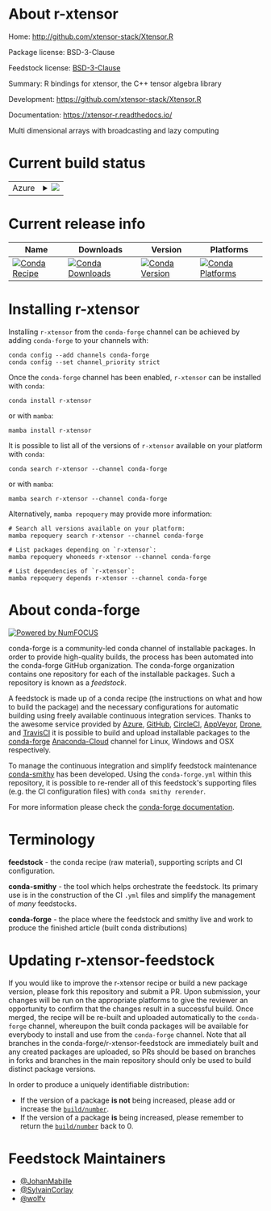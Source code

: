 About r-xtensor
===============

Home: http://github.com/xtensor-stack/Xtensor.R

Package license: BSD-3-Clause

Feedstock license: [BSD-3-Clause](https://github.com/conda-forge/r-xtensor-feedstock/blob/main/LICENSE.txt)

Summary: R bindings for xtensor, the C++ tensor algebra library

Development: https://github.com/xtensor-stack/Xtensor.R

Documentation: https://xtensor-r.readthedocs.io/

Multi dimensional arrays with broadcasting and lazy computing

Current build status
====================


<table>
    
  <tr>
    <td>Azure</td>
    <td>
      <details>
        <summary>
          <a href="https://dev.azure.com/conda-forge/feedstock-builds/_build/latest?definitionId=2312&branchName=main">
            <img src="https://dev.azure.com/conda-forge/feedstock-builds/_apis/build/status/r-xtensor-feedstock?branchName=main">
          </a>
        </summary>
        <table>
          <thead><tr><th>Variant</th><th>Status</th></tr></thead>
          <tbody><tr>
              <td>linux_64_r_base4.1</td>
              <td>
                <a href="https://dev.azure.com/conda-forge/feedstock-builds/_build/latest?definitionId=2312&branchName=main">
                  <img src="https://dev.azure.com/conda-forge/feedstock-builds/_apis/build/status/r-xtensor-feedstock?branchName=main&jobName=linux&configuration=linux_64_r_base4.1" alt="variant">
                </a>
              </td>
            </tr><tr>
              <td>linux_64_r_base4.2</td>
              <td>
                <a href="https://dev.azure.com/conda-forge/feedstock-builds/_build/latest?definitionId=2312&branchName=main">
                  <img src="https://dev.azure.com/conda-forge/feedstock-builds/_apis/build/status/r-xtensor-feedstock?branchName=main&jobName=linux&configuration=linux_64_r_base4.2" alt="variant">
                </a>
              </td>
            </tr><tr>
              <td>osx_64_r_base4.1</td>
              <td>
                <a href="https://dev.azure.com/conda-forge/feedstock-builds/_build/latest?definitionId=2312&branchName=main">
                  <img src="https://dev.azure.com/conda-forge/feedstock-builds/_apis/build/status/r-xtensor-feedstock?branchName=main&jobName=osx&configuration=osx_64_r_base4.1" alt="variant">
                </a>
              </td>
            </tr><tr>
              <td>osx_64_r_base4.2</td>
              <td>
                <a href="https://dev.azure.com/conda-forge/feedstock-builds/_build/latest?definitionId=2312&branchName=main">
                  <img src="https://dev.azure.com/conda-forge/feedstock-builds/_apis/build/status/r-xtensor-feedstock?branchName=main&jobName=osx&configuration=osx_64_r_base4.2" alt="variant">
                </a>
              </td>
            </tr><tr>
              <td>win_64</td>
              <td>
                <a href="https://dev.azure.com/conda-forge/feedstock-builds/_build/latest?definitionId=2312&branchName=main">
                  <img src="https://dev.azure.com/conda-forge/feedstock-builds/_apis/build/status/r-xtensor-feedstock?branchName=main&jobName=win&configuration=win_64_" alt="variant">
                </a>
              </td>
            </tr>
          </tbody>
        </table>
      </details>
    </td>
  </tr>
</table>

Current release info
====================

| Name | Downloads | Version | Platforms |
| --- | --- | --- | --- |
| [![Conda Recipe](https://img.shields.io/badge/recipe-r--xtensor-green.svg)](https://anaconda.org/conda-forge/r-xtensor) | [![Conda Downloads](https://img.shields.io/conda/dn/conda-forge/r-xtensor.svg)](https://anaconda.org/conda-forge/r-xtensor) | [![Conda Version](https://img.shields.io/conda/vn/conda-forge/r-xtensor.svg)](https://anaconda.org/conda-forge/r-xtensor) | [![Conda Platforms](https://img.shields.io/conda/pn/conda-forge/r-xtensor.svg)](https://anaconda.org/conda-forge/r-xtensor) |

Installing r-xtensor
====================

Installing `r-xtensor` from the `conda-forge` channel can be achieved by adding `conda-forge` to your channels with:

```
conda config --add channels conda-forge
conda config --set channel_priority strict
```

Once the `conda-forge` channel has been enabled, `r-xtensor` can be installed with `conda`:

```
conda install r-xtensor
```

or with `mamba`:

```
mamba install r-xtensor
```

It is possible to list all of the versions of `r-xtensor` available on your platform with `conda`:

```
conda search r-xtensor --channel conda-forge
```

or with `mamba`:

```
mamba search r-xtensor --channel conda-forge
```

Alternatively, `mamba repoquery` may provide more information:

```
# Search all versions available on your platform:
mamba repoquery search r-xtensor --channel conda-forge

# List packages depending on `r-xtensor`:
mamba repoquery whoneeds r-xtensor --channel conda-forge

# List dependencies of `r-xtensor`:
mamba repoquery depends r-xtensor --channel conda-forge
```


About conda-forge
=================

[![Powered by
NumFOCUS](https://img.shields.io/badge/powered%20by-NumFOCUS-orange.svg?style=flat&colorA=E1523D&colorB=007D8A)](https://numfocus.org)

conda-forge is a community-led conda channel of installable packages.
In order to provide high-quality builds, the process has been automated into the
conda-forge GitHub organization. The conda-forge organization contains one repository
for each of the installable packages. Such a repository is known as a *feedstock*.

A feedstock is made up of a conda recipe (the instructions on what and how to build
the package) and the necessary configurations for automatic building using freely
available continuous integration services. Thanks to the awesome service provided by
[Azure](https://azure.microsoft.com/en-us/services/devops/), [GitHub](https://github.com/),
[CircleCI](https://circleci.com/), [AppVeyor](https://www.appveyor.com/),
[Drone](https://cloud.drone.io/welcome), and [TravisCI](https://travis-ci.com/)
it is possible to build and upload installable packages to the
[conda-forge](https://anaconda.org/conda-forge) [Anaconda-Cloud](https://anaconda.org/)
channel for Linux, Windows and OSX respectively.

To manage the continuous integration and simplify feedstock maintenance
[conda-smithy](https://github.com/conda-forge/conda-smithy) has been developed.
Using the ``conda-forge.yml`` within this repository, it is possible to re-render all of
this feedstock's supporting files (e.g. the CI configuration files) with ``conda smithy rerender``.

For more information please check the [conda-forge documentation](https://conda-forge.org/docs/).

Terminology
===========

**feedstock** - the conda recipe (raw material), supporting scripts and CI configuration.

**conda-smithy** - the tool which helps orchestrate the feedstock.
                   Its primary use is in the construction of the CI ``.yml`` files
                   and simplify the management of *many* feedstocks.

**conda-forge** - the place where the feedstock and smithy live and work to
                  produce the finished article (built conda distributions)


Updating r-xtensor-feedstock
============================

If you would like to improve the r-xtensor recipe or build a new
package version, please fork this repository and submit a PR. Upon submission,
your changes will be run on the appropriate platforms to give the reviewer an
opportunity to confirm that the changes result in a successful build. Once
merged, the recipe will be re-built and uploaded automatically to the
`conda-forge` channel, whereupon the built conda packages will be available for
everybody to install and use from the `conda-forge` channel.
Note that all branches in the conda-forge/r-xtensor-feedstock are
immediately built and any created packages are uploaded, so PRs should be based
on branches in forks and branches in the main repository should only be used to
build distinct package versions.

In order to produce a uniquely identifiable distribution:
 * If the version of a package **is not** being increased, please add or increase
   the [``build/number``](https://docs.conda.io/projects/conda-build/en/latest/resources/define-metadata.html#build-number-and-string).
 * If the version of a package **is** being increased, please remember to return
   the [``build/number``](https://docs.conda.io/projects/conda-build/en/latest/resources/define-metadata.html#build-number-and-string)
   back to 0.

Feedstock Maintainers
=====================

* [@JohanMabille](https://github.com/JohanMabille/)
* [@SylvainCorlay](https://github.com/SylvainCorlay/)
* [@wolfv](https://github.com/wolfv/)

